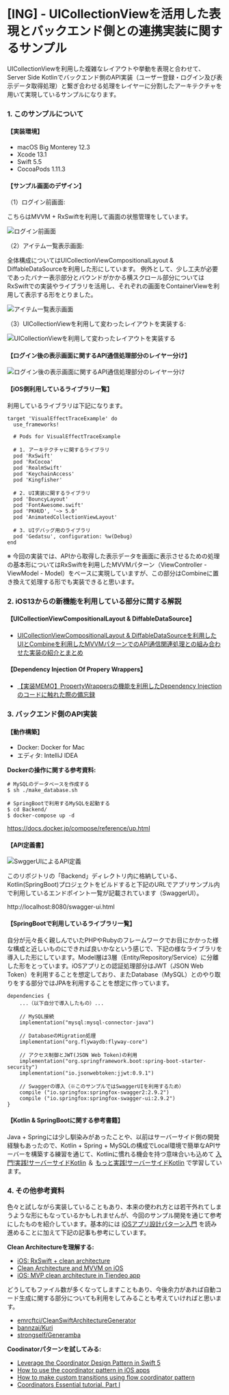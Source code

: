 # [ING] - UICollectionViewを活用した表現とバックエンド側との連携実装に関するサンプル

UICollectionViewを利用した複雑なレイアウトや挙動を表現と合わせて、Server Side Kotlinでバックエンド側のAPI実装（ユーザー登録・ログイン及び表示データ取得処理）と繋ぎ合わせる処理をレイヤーに分割したアーキテクチャを用いて実現しているサンプルになります。

### 1. このサンプルについて

#### 【実装環境】

- macOS Big Monterey 12.3
- Xcode 13.1
- Swift 5.5
- CocoaPods 1.11.3

#### 【サンプル画面のデザイン】

（1）ログイン前画面:

こちらはMVVM + RxSwiftを利用して画面の状態管理をしています。

![ログイン前画面](https://github.com/fumiyasac/VisualEffectTraceExample/blob/master/images/sample_thumbnail1.jpg)

（2）アイテム一覧表示画面:

全体構成についてはUICollectionViewCompositionalLayout & DiffableDataSourceを利用した形にしています。
例外として、少し工夫が必要であったバナー表示部分とバウンドがかかる横スクロール部分についてはRxSwiftでの実装やライブラリを活用し、それぞれの画面をContainerViewを利用して表示する形をとりました。

![アイテム一覧表示画面](https://github.com/fumiyasac/VisualEffectTraceExample/blob/master/images/sample_thumbnail2.jpg)

（3）UICollectionViewを利用して変わったレイアウトを実装する:

![UICollectionViewを利用して変わったレイアウトを実装する](https://github.com/fumiyasac/VisualEffectTraceExample/blob/master/images/sample_thumbnail3.jpg)

#### 【ログイン後の表示画面に関するAPI通信処理部分のレイヤー分け】

![ログイン後の表示画面に関するAPI通信処理部分のレイヤー分け](https://github.com/fumiyasac/VisualEffectTraceExample/blob/master/images/architecture_layer.png)

#### 【iOS側利用しているライブラリ一覧】

利用しているライブラリは下記になります。

```
target 'VisualEffectTraceExample' do
  use_frameworks!

  # Pods for VisualEffectTraceExample

  # 1. アーキテクチャに関するライブラリ
  pod 'RxSwift'
  pod 'RxCocoa'
  pod 'RealmSwift'
  pod 'KeychainAccess'
  pod 'Kingfisher'

  # 2. UI実装に関するライブラリ
  pod 'BouncyLayout'
  pod 'FontAwesome.swift'
  pod 'PKHUD', '~> 5.0'
  pod 'AnimatedCollectionViewLayout'

  # 3. UIデバッグ用のライブラリ
  pod 'Gedatsu', configuration: %w(Debug)
end
```

※ 今回の実装では、APIから取得した表示データを画面に表示させるための処理の基本形についてはRxSwiftを利用したMVVMパターン（ViewController - ViewModel - Model）をベースに実現していますが、この部分はCombineに置き換えて処理する形でも実装できると思います。

### 2. iOS13からの新機能を利用している部分に関する解説

#### 【UICollectionViewCompositionalLayout & DiffableDataSource】

- [UICollectionViewCompositionalLayout & DiffableDataSourceを利用したUIとCombineを利用したMVVMパターンでのAPI通信関連処理との組み合わせた実装の紹介とまとめ](https://qiita.com/fumiyasac@github/items/12165641c6569fde52ba)

#### 【Dependency Injection Of Propery Wrappers】

- [【実装MEMO】PropertyWrappersの機能を利用したDependency Injectionのコードに触れた際の備忘録](https://medium.com/@fumiyasakai/%E5%AE%9F%E8%A3%85memo-propertywrappers%E3%81%AE%E6%A9%9F%E8%83%BD%E3%82%92%E5%88%A9%E7%94%A8%E3%81%97%E3%81%9Fdependency-injection%E3%81%AE%E3%82%B3%E3%83%BC%E3%83%89%E3%81%AB%E8%A7%A6%E3%82%8C%E3%81%9F%E9%9A%9B%E3%81%AE%E5%82%99%E5%BF%98%E9%8C%B2-b269bc914b7a)

### 3. バックエンド側のAPI実装

#### 【動作構築】

- Docker: Docker for Mac
- エディタ: IntelliJ IDEA

__Dockerの操作に関する参考資料:__

```
# MySQLのデータベースを作成する
$ sh ./make_database.sh

# SpringBootで利用するMySQLを起動する
$ cd Backend/
$ docker-compose up -d
```

https://docs.docker.jp/compose/reference/up.html

#### 【API定義書】

![SwggerUIによるAPI定義](https://github.com/fumiyasac/VisualEffectTraceExample/blob/master/images/swagger_definition.png)

このリポジトリの「Backend」ディレクトリ内に格納している、Kotlin(SpringBoot)プロジェクトをビルドすると下記のURLでアプリサンプル内で利用しているエンドポイント一覧が記載されています（SwaggerUI）。

http://localhost:8080/swagger-ui.html

#### 【SpringBootで利用しているライブラリ一覧】

自分が元々長く親しんでいたPHPやRubyのフレームワークでお目にかかった様な構成と近しいものにできれば良いかなという感じで、下記の様なライブラリを導入した形にしています。Model層は3層（Entity/Repository/Service）に分離した形をとっています。iOSアプリとの認証処理部分はJWT（JSON Web Token）を利用することを想定しており、またDatabase（MySQL）とのやり取りをする部分ではJPAを利用することを想定に作っています。

```
dependencies {
    ...（以下自分で導入したもの）...

	// MySQL接続
	implementation("mysql:mysql-connector-java")

	// DatabaseのMigration処理
	implementation("org.flywaydb:flyway-core")

	// アクセス制御とJWT(JSON Web Token)の利用
	implementation("org.springframework.boot:spring-boot-starter-security")
	implementation("io.jsonwebtoken:jjwt:0.9.1")

	// Swaggerの導入（※このサンプルではSwaggerUIを利用するため）
	compile ("io.springfox:springfox-swagger2:2.9.2")
	compile ("io.springfox:springfox-swagger-ui:2.9.2")
}
```

#### 【Kotlin & SpringBootに関する参考書籍】

Java + Springには少し馴染みがあったことや、以前はサーバーサイド側の開発経験もあったので、Kotlin + Spring + MySQLの構成でLocal環境で簡単なAPIサーバーを構築する練習を通じて、Kotlinに慣れる機会を持つ意味合いも込めて [入門!実践!サーバーサイドKotlin](https://booth.pm/ja/items/1560389) ＆ [もっと実践!サーバーサイドKotlin](https://booth.pm/ja/items/1887668) で学習しています。

### 4. その他参考資料

色々と試しながら実装していることもあり、本来の使われ方とは若干外れてしまうような形にもなっているかもしれませんが、今回のサンプル開発を通じて参考にしたものを紹介しています。基本的には [iOSアプリ設計パターン入門](https://peaks.cc/books/iOS_architecture) を読み進めることに加えて下記の記事も参考にしています。

__Clean Architectureを理解する:__

- [iOS: RxSwift + clean architecture](https://medium.com/tiendeo-tech/ios-rxswift-clean-architecture-d7e9eaa60ba)
- [Clean Architecture and MVVM on iOS](https://tech.olx.com/clean-architecture-and-mvvm-on-ios-c9d167d9f5b3)
- [iOS: MVP clean architecture in Tiendeo app](https://medium.com/tiendeo-tech/ios-mvp-clean-architecture-in-tiendeo-app-a8a597c49bb9)

どうしてもファイル数が多くなってしますこともあり、今後余力があれば自動コード生成に関する部分についても利用をしてみることも考えていければと思います。

- [emrcftci/CleanSwiftArchitectureGenerator](https://github.com/emrcftci/CleanSwiftArchitectureGenerator)
- [bannzai/Kuri](https://github.com/bannzai/Kuri)
- [strongself/Generamba](https://github.com/strongself/Generamba)

__Coodinatorパターンを試してみる:__

- [Leverage the Coordinator Design Pattern in Swift 5](https://medium.com/better-programming/leverage-the-coordinator-design-pattern-in-swift-5-cd5bb9e78e12)
- [How to use the coordinator pattern in iOS apps](https://www.hackingwithswift.com/articles/71/how-to-use-the-coordinator-pattern-in-ios-apps)
- [How to make custom transitions using flow coordinator pattern](https://medium.com/@pavlepesic/coordinator-custom-transitions-b08cce1da8fd)
- [Coordinators Essential tutorial. Part I](https://medium.com/blacklane-engineering/coordinators-essential-tutorial-part-i-376c836e9ba7)

